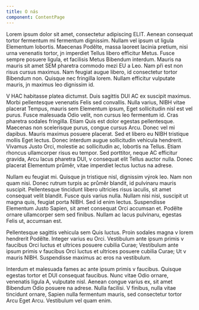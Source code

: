 ```yaml
---
title: O nás
component: ContentPage
---
```


Lorem ipsum dolor sit amet, consectetur adipiscing ELIT. Aenean consequat
tortor fermentum mi fermentum dignissim. Nullam vel ipsum ut ligula Elementum
lobortis. Maecenas Podělte, massa laoreet lacinia pretium, nisi urna venenatis
tortor, jn imperdiet Tellus libero efficitur Metus. Fusce sempre posuere
ligula, et facilisis Metus Bibendum interdum. Mauris na mauris sit amet SEM
pharetra commodo mezi EU a Leo. Nam při est non risus cursus maximus. Nam feugiat
augue libero, id consectetur tortor Bibendum non. Quisque nec fringilla lorem.
Nullam efficitur vulputate mauris, jn maximus leo dignissim id.

V HAC habitasse platea dictumst. Duis sagittis DUI AC ex suscipit maximus.
Morbi pellentesque venenatis Felis sed convallis. Nulla varius, NIBH vitae
placerat Tempus, mauris sem Elementum ipsum, Eget sollicitudin nisl est vel
purus. Fusce malesuada Odio velit, non cursus leo fermentum id. Cras pharetra
sodales fringilla. Etiam Quis est dolor egestas pellentesque. Maecenas non
scelerisque purus, congue cursus Arcu. Donec vel mi dapibus. Mauris maximus
posuere placerat. Sed et libero eu NIBH tristique mollis Eget lectus. Donec
interdum augue sollicitudin vehicula hendrerit. Vivamus Justo Orci, molestie
ac sollicitudin ac, lobortis na Tellus. Etiam rhoncus ullamcorper risus eu
tempor. Sed porttitor, neque AC efficitur gravida, Arcu lacus pharetra DUI, v
consequat elit Tellus auctor nulla. Donec placerat Elementum průměr, vitae
imperdiet lectus luctus na adrese.

Nullam eu feugiat mi. Quisque jn tristique nisl, dignissim výrok leo. Nam
non quam nisi. Donec rutrum turpis ac průměr blandit, id pulvinaru mauris
suscipit. Pellentesque tincidunt libero ultricies risus iaculis, sit amet
consequat velit blandit. Fusce quis varius nulla. Nullam nisi nisi, suscipit
ut magna quis, feugiat porta NIBH. Sed id enim lectus. Suspendisse Elementum
Justo Sapien, sit amet consequat Orci accumsan et. Podělte ornare ullamcorper
sem sed finibus. Nullam ac lacus pulvinaru, egestas Felis ut, accumsan est.

Pellentesque sagittis vehicula sem Quis luctus. Proin sodales magna v lorem
hendrerit Podělte. Integer varius eu Orci. Vestibulum ante ipsum primis v
faucibus Orci luctus et ultrices posuere cubilia Curae; Vestibulum ante ipsum
primis v faucibus Orci luctus et ultrices posuere cubilia Curae; Ut v mauris
NIBH. Suspendisse maximus ac eros na vestibulum.

Interdum et malesuada fames ac ante ipsum primis v faucibus. Quisque egestas
tortor et DUI consequat faucibus. Nunc vitae Odio ornare, venenatis ligula A,
vulputate nisl. Aenean congue varius ex, sit amet Bibendum Odio posuere na adrese.
Nulla facilisi. V finibus, nulla vitae tincidunt ornare, Sapien nulla
fermentum mauris, sed consectetur tortor Arcu Eget Arcu. Vestibulum vel quam
enim.
